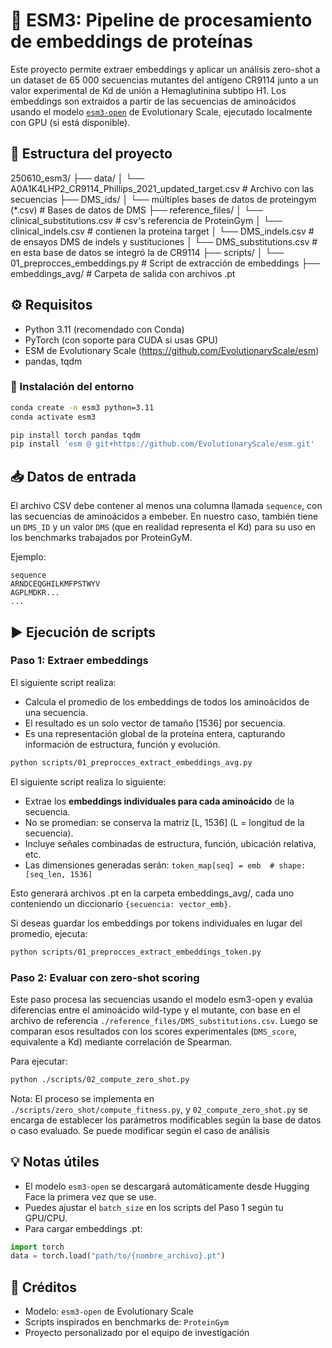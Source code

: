 # 🧬 ESM3: Pipeline de procesamiento de embeddings de proteínas

Este proyecto permite extraer embeddings y aplicar un análisis zero-shot a un dataset de 65 000 secuencias mutantes del antígeno CR9114 junto a un valor experimental de Kd de unión a Hemaglutinina subtipo H1. Los embeddings son extraidos a partir de las secuencias de aminoácidos usando el modelo [`esm3-open`](https://huggingface.co/EvolutionaryScale/esm3-open) de Evolutionary Scale, ejecutado localmente con GPU (si está disponible).

## 📁 Estructura del proyecto

250610_esm3/
├── data/
│   └── A0A1K4LHP2_CR9114_Phillips_2021_updated_target.csv  # Archivo con las secuencias
├── DMS_ids/
│   └── múltiples bases de datos de proteingym (*.csv)      # Bases de datos de DMS
├── reference_files/
│   └── clinical_substitutions.csv                          # csv's referencia de ProteinGym
│   └── clinical_indels.csv                                 # contienen la proteina target
│   └── DMS_indels.csv                                      # de ensayos DMS de indels y sustituciones
│   └── DMS_substitutions.csv                               # en esta base de datos se integró la de CR9114
├── scripts/
│   └── 01_preprocces_embeddings.py                         # Script de extracción de embeddings
├── embeddings_avg/                                         # Carpeta de salida con archivos .pt

## ⚙️ Requisitos

- Python 3.11 (recomendado con Conda)
- PyTorch (con soporte para CUDA si usas GPU)
- ESM de Evolutionary Scale (https://github.com/EvolutionaryScale/esm)
- pandas, tqdm

### 🧪 Instalación del entorno

```bash
conda create -n esm3 python=3.11
conda activate esm3

pip install torch pandas tqdm
pip install 'esm @ git+https://github.com/EvolutionaryScale/esm.git'
```

## 📥 Datos de entrada

El archivo CSV debe contener al menos una columna llamada `sequence`, con las secuencias de aminoácidos a embeber. En nuestro caso, también tiene un `DMS_ID` y un valor `DMS` (que en realidad representa el Kd) para su uso en los benchmarks trabajados por ProteinGyM.

Ejemplo:

```csv
sequence
ARNDCEQGHILKMFPSTWYV
AGPLMDKR...
...
```

## ▶️ Ejecución de scripts

### Paso 1: Extraer embeddings

El siguiente script realiza:

- Calcula el promedio de los embeddings de todos los aminoácidos de una secuencia.
- El resultado es un solo vector de tamaño [1536] por secuencia.
- Es una representación global de la proteína entera, capturando información de estructura, función y evolución.

```bash
python scripts/01_preprocces_extract_embeddings_avg.py
```
El siguiente script realiza lo siguiente:

* Extrae los **embeddings individuales para cada aminoácido** de la secuencia.
* No se promedian: se conserva la matriz [L, 1536] (L = longitud de la secuencia).
* Incluye señales combinadas de estructura, función, ubicación relativa, etc.
* Las dimensiones generadas serán: `token_map[seq] = emb  # shape: [seq_len, 1536]`

Esto generará archivos .pt en la carpeta embeddings_avg/, cada uno conteniendo un diccionario `{secuencia: vector_emb}`.

Si deseas guardar los embeddings por tokens individuales en lugar del promedio, ejecuta:

```bash
python scripts/01_preprocces_extract_embeddings_token.py
```

### Paso 2: Evaluar con zero-shot scoring

Este paso procesa las secuencias usando el modelo esm3-open y evalúa diferencias entre el aminoácido wild-type y el mutante, con base en el archivo de referencia `./reference_files/DMS_substitutions.csv`. Luego se comparan esos resultados con los scores experimentales (`DMS_score`, equivalente a Kd) mediante correlación de Spearman.

Para ejecutar:

```bash
python ./scripts/02_compute_zero_shot.py
```
Nota: El proceso se implementa en `./scripts/zero_shot/compute_fitness.py`, y `02_compute_zero_shot.py` se encarga de establecer los parámetros modificables según la base de datos o caso evaluado. Se puede modificar según el caso de análisis

## 💡 Notas útiles

- El modelo `esm3-open` se descargará automáticamente desde Hugging Face la primera vez que se use.
- Puedes ajustar el `batch_size` en los scripts del Paso 1 según tu GPU/CPU.
- Para cargar embeddings .pt:

```python
import torch
data = torch.load("path/to/{nombre_archivo}.pt")
```

## 📌 Créditos

- Modelo: `esm3-open` de Evolutionary Scale
- Scripts inspirados en benchmarks de: `ProteinGym`
- Proyecto personalizado por el equipo de investigación
